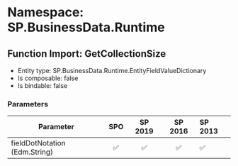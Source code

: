 # Namespace: SP.BusinessData.Runtime

## Function Import: GetCollectionSize

- Entity type: SP.BusinessData.Runtime.EntityFieldValueDictionary
- Is composable: false
- Is bindable: false

### Parameters

Parameter | SPO | SP 2019 | SP 2016 | SP 2013
----------|:---:|:-------:|:-------:|:-------
fieldDotNotation (Edm.String) | ✅ | ✅ | ✅ | ✅